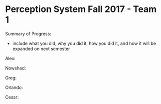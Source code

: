 # Perception System Fall 2017 - Team 1

Summary of Progress:
* include what you did, why you did it, how you did it, and how it will be expanded on next semester

Alex:

Nowshad:

Greg:

Orlando:

Cesar:
